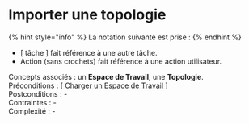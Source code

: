 # Importer une topologie

{% hint style="info" %}
La notation suivante est prise :
{% endhint %}

* \[ tâche \] fait référence à une autre tâche.
* Action \(sans crochets\) fait référence à une action utilisateur.

Concepts associés : un **Espace de Travail**, une **Topologie**.  
Préconditions : [\[ Charger un Espace de Travail \]](visualiser-une-topologie.md)  
Postconditions : -  
Contraintes : -  
Complexité : -

